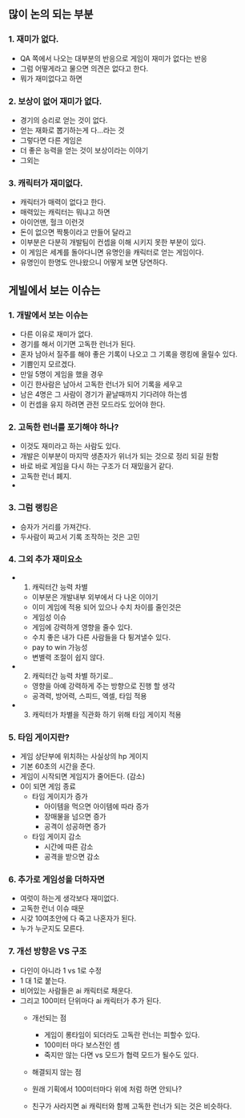 ## 많이 논의 되는 부분
### 1. 재미가 없다. 
- QA 쪽에서 나오는 대부분의 반응으로 게임이 재미가 없다는 반응
- 그럼 어떻게라고 물으면 의견은 없다고 한다. 
- 뭐가 재미없다고 하면
### 2. 보상이 없어 재미가 없다.
- 경기의 승리로 얻는 것이 없다. 
- 얻는 재화로 뽑기하는게 다...라는 것
- 그렇다면 다른 게임은 
- 더 좋은 능력을 얻는 것이 보상이라는 이야기
- 그외는 
### 3. 캐릭터가 재미없다. 
- 캐릭터가 매력이 없다고 한다. 
- 매력있는 캐릭터는 뭐냐고 하면 
- 아이언맨, 헐크 이런것
- 돈이 없으면 짝퉁이라고 만들어 달라고
- 이부분은 다분히 개발팀이 컨셉을 이해 시키지 못한 부분이 있다. 
- 이 게임은 세계를 돌아다니면 유명인을 캐릭터로 얻는 게임이다. 
- 유명인이 한명도 안나왔으니 어떻게 보면 당연하다. 

## 게빌에서 보는 이슈는 
### 1. 개발에서 보는 이슈는 
- 다른 이유로 재미가 없다. 
- 경기를 해서 이기면 고독한 런너가 된다. 
- 혼자 남아서 질주를 해야 좋은 기록이 나오고 그 기록을 랭킹에 올릴수 있다. 
- 기쁨인지 모르겠다. 
- 만일 5명이 게임을 했을 경우 
- 이긴 한사람은 남아서 고독한 런너가 되어 기록을 세우고 
- 남은 4명은 그 사람이 경기가 끝날때까지 기다려야 하는셈
- 이 컨셉을 유지 하려면 관전 모드라도 있어야 한다. 

### 2. 고독한 런너를 포기해야 하나?
- 이것도 재미라고 하는 사람도 있다. 
- 개발은 이부분이 마지막 생존자가 위너가 되는 것으로 정리 되길 원함
- 바로 바로 게임을 다시 하는 구조가 더 재밌을거 같다. 
- 고독한 런너 폐지.
- 
### 3. 그럼 랭킹은
- 승자가 거리를 가져간다. 
- 두사람이 짜고서 기록 조작하는 것은 고민

### 4. 그외 추가 재미요소
- 1. 캐릭터간 능력 차별
  - 이부분은 개발내부 외부에서 다 나온 이야기 
  - 이미 게임에 적용 되어 있으나 수치 차이를 줄인것은 
  - 게임성 이슈
  - 게임에 강력하게 영향을 줄수 있다. 
  - 수치 좋은 내가 다른 사람들을 다 튕겨낼수 있다. 
  - pay to win 가능성 
  - 변별력 조절이 쉽지 않다.
- 2. 캐릭터간 능력 차별 하기로..
  - 영향을 아예 강력하게 주는 방향으로 진행 할 생각
  - 공격력, 방어력, 스피드, 엑셀, 타임 적용
- 3. 캐릭터가 차별을 직관화 하기 위해 타임 게이지 적용

### 5. 타임 게이지란?    
- 게임 상단부에 위치하는 사실상의 hp 게이지
- 기본 60초의 시간을 준다. 
- 게임이 시작되면 게임지가 줄어든다. (감소)
- 0이 되면 게임 종료 
  - 타임 게이지가 증가
    - 아이템을 먹으면 아이템에 따라 증가
    - 장매물을 넘으면 증가
    - 공격이 성공하면 증가 
  - 타임 게이지 감소
    - 시간에 따른 감소
    - 공격을 받으면 감소 
       
### 6. 추가로 게임성을 더하자면
- 여럿이 하는게 생각보다 재미없다. 
- 고독한 런너 이슈 때문
- 시갖 10여초안에 다 죽고 나혼자가 된다. 
- 누가 누군지도 모른다. 

### 7. 개선 방향은 VS 구조
- 다인이 아니라 1 vs 1로 수정
- 1 대 1로 붙는다. 
- 비어있는 사람들은 ai 캐릭터로 채운다. 
- 그리고 100미터 단위마다 ai 캐릭터가 추가 된다. 
  - 개선되는 점 
    - 게임이 롱타임이 되더라도 고독란 런너는 피할수 있다. 
    - 100미터 마다 보스전인 셈 
    - 죽지만 않는 다면 vs 모드가 협력 모드가 될수도 있다. 
   
   - 해결되지 않는 점
    - 원래 기획에서 100미터마다 위에 처럼 하면 안되나?    
    - 친구가 사라지면 ai 캐릭터와 함께 고독한 런너가 되는 것은 비슷하다. 

